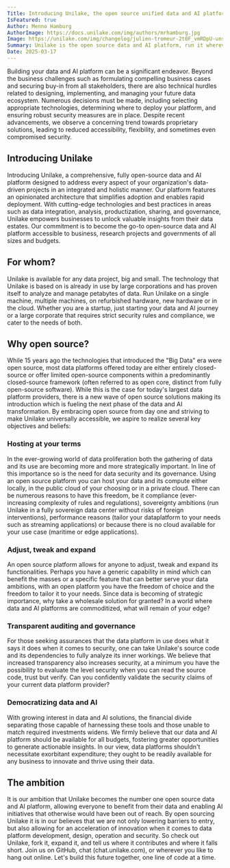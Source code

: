 ```yaml
---
Title: Introducing Unilake, the open source unified data and AI platform
IsFeatured: true
Author: Menno Hamburg
AuthorImage: https://docs.unilake.com/img/authors/mrhamburg.jpg
Image: https://unilake.com/img/changelog/julien-tromeur-2t0F_vmRDpU-unsplash.jpg
Summary: Unilake is the open source data and AI platform, run it wherever you want under your own terms and conditions. Welcome to the freedom of choice
Date: 2025-03-17
---
```


Building your data and AI platform can be a significant endeavor. Beyond the business challenges such as formulating compelling business  cases and securing buy-in from all stakeholders, there are also technical hurdles related to designing, implementing, and managing your future data ecosystem. Numerous decisions must be made, including selecting appropriate technologies, determining where to deploy your  platform, and ensuring robust security measures are in place. Despite  recent advancements, we observe a concerning trend towards proprietary  solutions, leading to reduced accessibility, flexibility, and sometimes even compromised security.

## Introducing Unilake
Introducing Unilake, a comprehensive, fully open-source data and AI  platform designed to address every aspect of your organization's  data-driven projects in an integrated and holistic manner. Our platform features an opinionated architecture that simplifies adoption and enables rapid deployment. With cutting-edge technologies and best  practices in areas such as data integration, analysis, productization, sharing, and governance, Unilake empowers businesses to unlock valuable insights from their data estates. Our commitment is to become the go-to open-source data and AI platform accessible to business, research projects and governments of all sizes and budgets.

## For whom?
Unilake is available for any data project, big and small. The technology that Unilake is based on is already in use by large corporations and has proven itself to analyze and manage petabytes of data. Run Unilake on a single machine, multiple machines, on refurbished hardware, new hardware or in the cloud. Whether you are a startup, just starting your data and AI journey or a large corporate that requires strict security rules and compliance, we cater to the needs of both.

## Why open source?
While 15 years ago the technologies that introduced the "Big Data" era were open source, most data platforms offered today are either entirely closed-source or offer limited open-source  components within a predominantly closed-source framework (often referred to as open core, distinct from fully open-source software). While this is the case for today's largest data platform providers, there is a new wave of open source solutions making its introduction which is fueling the next phase of the data and AI transformation. By embracing open source from day one and striving to make Unilake universally accessible, we aspire to realize several key objectives and  beliefs:

### Hosting at your terms
In the ever-growing world of data proliferation both the gathering of data and its use are becoming more and more strategically important. In line of this importance so is the need for data security and its governance. Using an open source platform you can host your data and its compute either locally, in the public cloud of your choosing or in a private cloud. There can be numerous reasons to have this freedom, be it compliance (ever-increasing complexity of rules and regulations), sovereignty ambitions (run Unilake in a fully sovereign data center without risks of foreign interventions), performance reasons (tailor your dataplatform to your needs such as streaming applications) or because there is no cloud available for your use case (maritime or edge applications).

### Adjust, tweak and expand
An open source platform allows for anyone to adjust, tweak and expand its functionalities. Perhaps you have a generic capability in mind which can benefit the masses or a specific feature that can better serve your data ambitions, with an open platform you have the freedom of choice and the freedom to tailor it to your needs. Since data is becoming of strategic importance, why take a wholesale solution for granted? In a world where data and AI platforms are commoditized, what will remain of your edge?

### Transparent auditing and governance
For those seeking assurances that the data platform in use does what it says it does when it comes to security, one can take Unilake's source code and its dependencies to fully analyze its inner workings. We believe that increased transparency also increases security, at a minimum you have the possibility to evaluate the level security when you can read the source code, trust but verify. Can you confidently validate the security claims of your current data platform provider?

### Democratizing data and AI
With growing interest in data and AI solutions, the financial divide separating those capable of harnessing these tools and those unable to match required investments widens. We firmly believe that our data and AI platform should be available for all budgets, fostering greater  opportunities to generate actionable insights. In our view, data platforms shouldn't necessitate exorbitant expenditure; they ought to be readily available for any business to innovate and thrive using their data. 

## The ambition
It is our ambition that Unilake becomes the number one open source data and AI platform, allowing everyone to benefit from their data and enabling AI initiatives that otherwise would have been out of reach. By open sourcing Unilake it is in our believes that we are not only lowering barriers to entry, but also allowing for an acceleration of innovation when it comes to data platform development, design, operation and security.
So check out Unilake, fork it, expand it, and tell us where it contributes and where it falls short. Join us on GitHub, chat (chat.unilake.com), or wherever you like to hang out online. Let's build this future together, one line of code at a time.

